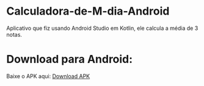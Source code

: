 # Calculadora-de-M-dia-Android
Aplicativo que fiz usando Android Studio em Kotlin,
ele calcula a média de 3 notas.

# Download para Android:

Baixe o APK aqui: [Download APK](release/meu_app.apk)
